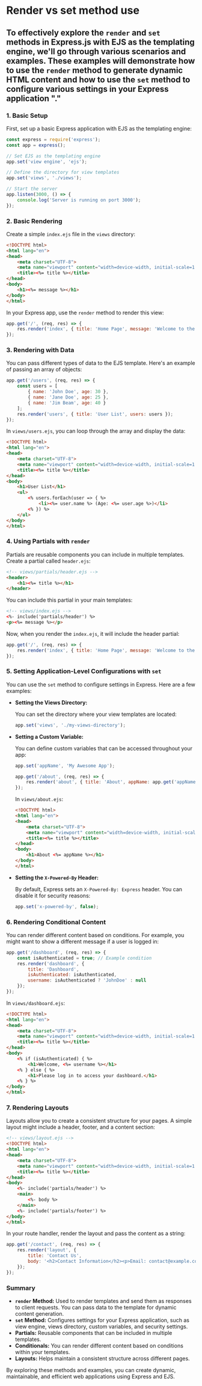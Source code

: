 # Render vs set method use

## To effectively explore the `render` and `set` methods in Express.js with EJS as the templating engine, we'll go through various scenarios and examples. These examples will demonstrate how to use the `render` method to generate dynamic HTML content and how to use the `set` method to configure various settings in your Express application "."

### **1. Basic Setup**

First, set up a basic Express application with EJS as the templating engine:

```javascript
const express = require('express');
const app = express();

// Set EJS as the templating engine
app.set('view engine', 'ejs');

// Define the directory for view templates
app.set('views', './views');

// Start the server
app.listen(3000, () => {
    console.log('Server is running on port 3000');
});
```

### **2. Basic Rendering**

Create a simple `index.ejs` file in the `views` directory:

```html
<!DOCTYPE html>
<html lang="en">
<head>
    <meta charset="UTF-8">
    <meta name="viewport" content="width=device-width, initial-scale=1.0">
    <title><%= title %></title>
</head>
<body>
    <h1><%= message %></h1>
</body>
</html>
```

In your Express app, use the `render` method to render this view:

```javascript
app.get('/', (req, res) => {
    res.render('index', { title: 'Home Page', message: 'Welcome to the Home Page!' });
});
```

### **3. Rendering with Data**

You can pass different types of data to the EJS template. Here's an example of passing an array of objects:

```javascript
app.get('/users', (req, res) => {
    const users = [
        { name: 'John Doe', age: 30 },
        { name: 'Jane Doe', age: 25 },
        { name: 'Jim Beam', age: 40 }
    ];
    res.render('users', { title: 'User List', users: users });
});
```

In `views/users.ejs`, you can loop through the array and display the data:

```html
<!DOCTYPE html>
<html lang="en">
<head>
    <meta charset="UTF-8">
    <meta name="viewport" content="width=device-width, initial-scale=1.0">
    <title><%= title %></title>
</head>
<body>
    <h1>User List</h1>
    <ul>
        <% users.forEach(user => { %>
            <li><%= user.name %> (Age: <%= user.age %>)</li>
        <% }) %>
    </ul>
</body>
</html>
```

### **4. Using Partials with `render`**

Partials are reusable components you can include in multiple templates. Create a partial called `header.ejs`:

```html
<!-- views/partials/header.ejs -->
<header>
    <h1><%= title %></h1>
</header>
```

You can include this partial in your main templates:

```html
<!-- views/index.ejs -->
<%- include('partials/header') %>
<p><%= message %></p>
```

Now, when you render the `index.ejs`, it will include the header partial:

```javascript
app.get('/', (req, res) => {
    res.render('index', { title: 'Home Page', message: 'Welcome to the Home Page!' });
});
```

### **5. Setting Application-Level Configurations with `set`**

You can use the `set` method to configure settings in Express. Here are a few examples:

- **Setting the Views Directory:**

  You can set the directory where your view templates are located:

  ```javascript
  app.set('views', './my-views-directory');
  ```

- **Setting a Custom Variable:**

  You can define custom variables that can be accessed throughout your app:

  ```javascript
  app.set('appName', 'My Awesome App');

  app.get('/about', (req, res) => {
      res.render('about', { title: 'About', appName: app.get('appName') });
  });
  ```

  In `views/about.ejs`:

  ```html
  <!DOCTYPE html>
  <html lang="en">
  <head>
      <meta charset="UTF-8">
      <meta name="viewport" content="width=device-width, initial-scale=1.0">
      <title><%= title %></title>
  </head>
  <body>
      <h1>About <%= appName %></h1>
  </body>
  </html>
  ```

- **Setting the `X-Powered-By` Header:**

  By default, Express sets an `X-Powered-By: Express` header. You can disable it for security reasons:

  ```javascript
  app.set('x-powered-by', false);
  ```

### **6. Rendering Conditional Content**

You can render different content based on conditions. For example, you might want to show a different message if a user is logged in:

```javascript
app.get('/dashboard', (req, res) => {
    const isAuthenticated = true; // Example condition
    res.render('dashboard', {
        title: 'Dashboard',
        isAuthenticated: isAuthenticated,
        username: isAuthenticated ? 'JohnDoe' : null
    });
});
```

In `views/dashboard.ejs`:

```html
<!DOCTYPE html>
<html lang="en">
<head>
    <meta charset="UTF-8">
    <meta name="viewport" content="width=device-width, initial-scale=1.0">
    <title><%= title %></title>
</head>
<body>
    <% if (isAuthenticated) { %>
        <h1>Welcome, <%= username %></h1>
    <% } else { %>
        <h1>Please log in to access your dashboard.</h1>
    <% } %>
</body>
</html>
```

### **7. Rendering Layouts**

Layouts allow you to create a consistent structure for your pages. A simple layout might include a header, footer, and a content section:

```html
<!-- views/layout.ejs -->
<!DOCTYPE html>
<html lang="en">
<head>
    <meta charset="UTF-8">
    <meta name="viewport" content="width=device-width, initial-scale=1.0">
    <title><%= title %></title>
</head>
<body>
    <%- include('partials/header') %>
    <main>
        <%- body %>
    </main>
    <%- include('partials/footer') %>
</body>
</html>
```

In your route handler, render the layout and pass the content as a string:

```javascript
app.get('/contact', (req, res) => {
    res.render('layout', {
        title: 'Contact Us',
        body: '<h2>Contact Information</h2><p>Email: contact@example.com</p>'
    });
});
```

### **Summary**

- **`render` Method:** Used to render templates and send them as responses to client requests. You can pass data to the template for dynamic content generation.
- **`set` Method:** Configures settings for your Express application, such as view engine, views directory, custom variables, and security settings.
- **Partials:** Reusable components that can be included in multiple templates.
- **Conditionals:** You can render different content based on conditions within your templates.
- **Layouts:** Helps maintain a consistent structure across different pages.

By exploring these methods and examples, you can create dynamic, maintainable, and efficient web applications using Express and EJS.
